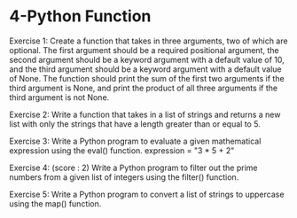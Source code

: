 # 4-Python Function
Exercise 1: Create a function that takes in three arguments, two of which are
optional. The first argument should be a required positional argument, the second argument
should be a keyword argument with a default value of 10, and the third argument should be
a keyword argument with a default value of None. The function should print the sum of the
first two arguments if the third argument is None, and print the product of all three
arguments if the third argument is not None.

Exercise 2: Write a function that takes in a list of strings and returns a new list
with only the strings that have a length greater than or equal to 5.

Exercise 3: Write a Python program to evaluate a given mathematical expression
using the eval() function. expression = "3 * 5 + 2"

Exercise 4: (score : 2) Write a Python program to filter out the prime numbers from a given
list of integers using the filter() function.

Exercise 5: Write a Python program to convert a list of strings to uppercase using
the map() function.

